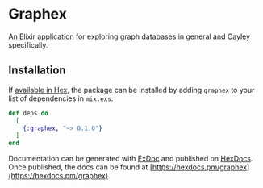 # Graphex

An Elixir application for exploring graph databases in general and [Cayley](https://github.com/cayleygraph/cayley) specifically.

## Installation

If [available in Hex](https://hex.pm/docs/publish), the package can be installed
by adding `graphex` to your list of dependencies in `mix.exs`:

```elixir
def deps do
  [
    {:graphex, "~> 0.1.0"}
  ]
end
```

Documentation can be generated with [ExDoc](https://github.com/elixir-lang/ex_doc)
and published on [HexDocs](https://hexdocs.pm). Once published, the docs can
be found at [https://hexdocs.pm/graphex](https://hexdocs.pm/graphex).
